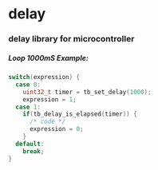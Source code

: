 # delay
### delay library for microcontroller

##### Loop 1000mS Example:
```c
switch(expression) {
  case 0:
    uint32_t timer = tb_set_delay(1000);
    expression = 1;
  case 1:
    if(tb_delay_is_elapsed(timer)) {
      /* code */
      expression = 0;
    }
  default:
    break;
}
```
